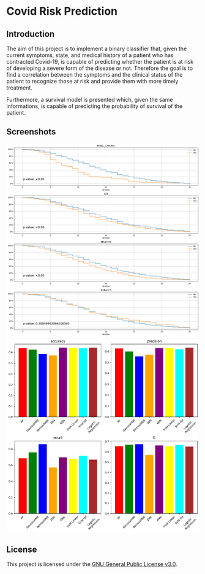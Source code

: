 # Covid Risk Prediction

## Introduction

The aim of this project is to implement a binary classifier that, given the current symptoms, state, and medical history of a patient who has contracted Covid-19, is capable of predicting whether the patient is at risk of developing a severe form of the disease or not. Therefore the goal is to find a correlation between the symptoms and the clinical status of the patient to recognize those at risk and provide them with more timely treatment.

Furthermore, a survival model is presented which, given the same informations, is capable of predicting the probability of survival of the patient.


## Screenshots
<img src="./images/survival_curves_interest.png" height="50%">

<img src="./images/perf_results.png" height="50%">



## License
This project is licensed under the [GNU General Public License v3.0](LICENSE).